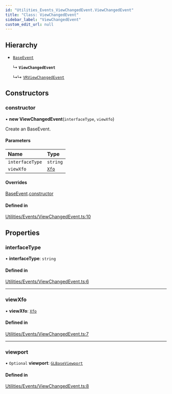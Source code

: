 ```yaml
---
id: "Utilities_Events_ViewChangedEvent.ViewChangedEvent"
title: "Class: ViewChangedEvent"
sidebar_label: "ViewChangedEvent"
custom_edit_url: null
---
```




## Hierarchy

- [`BaseEvent`](../Utilities_BaseEvent.BaseEvent)

  ↳ **`ViewChangedEvent`**

  ↳↳ [`VRViewChangedEvent`](Utilities_Events_VRViewChangedEvent.VRViewChangedEvent)

## Constructors

### constructor

• **new ViewChangedEvent**(`interfaceType`, `viewXfo`)

Create an BaseEvent.

#### Parameters

| Name | Type |
| :------ | :------ |
| `interfaceType` | `string` |
| `viewXfo` | [`Xfo`](../../Math/Math_Xfo.Xfo) |

#### Overrides

[BaseEvent](../Utilities_BaseEvent.BaseEvent).[constructor](../Utilities_BaseEvent.BaseEvent#constructor)

#### Defined in

[Utilities/Events/ViewChangedEvent.ts:10](https://github.com/ZeaInc/zea-engine/blob/9ada8c18/src/Utilities/Events/ViewChangedEvent.ts#L10)

## Properties

### interfaceType

• **interfaceType**: `string`

#### Defined in

[Utilities/Events/ViewChangedEvent.ts:6](https://github.com/ZeaInc/zea-engine/blob/9ada8c18/src/Utilities/Events/ViewChangedEvent.ts#L6)

___

### viewXfo

• **viewXfo**: [`Xfo`](../../Math/Math_Xfo.Xfo)

#### Defined in

[Utilities/Events/ViewChangedEvent.ts:7](https://github.com/ZeaInc/zea-engine/blob/9ada8c18/src/Utilities/Events/ViewChangedEvent.ts#L7)

___

### viewport

• `Optional` **viewport**: [`GLBaseViewport`](../../Renderer/Renderer_GLBaseViewport.GLBaseViewport)

#### Defined in

[Utilities/Events/ViewChangedEvent.ts:8](https://github.com/ZeaInc/zea-engine/blob/9ada8c18/src/Utilities/Events/ViewChangedEvent.ts#L8)

